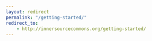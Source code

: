 ```yaml
---
layout: redirect
permalink: "/getting-started/"
redirect_to:
    - http://innersourcecommons.org/getting-started/
---
```

